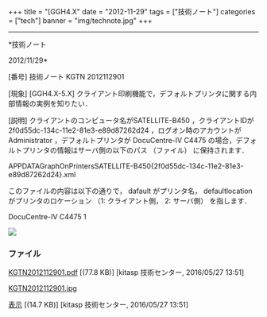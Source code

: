 ﻿+++
title = "[GGH4.X"
date = "2012-11-29"
tags = ["技術ノート"]
categories = ["tech"]
banner = "img/technote.jpg"
+++

-----------------------------------------------------------------------------------------------------------------------------

*技術ノート

2012/11/29*


[番号]
技術ノート KGTN 2012112901

[現象]
[GGH4.X-5.X]
クライアント印刷機能で，デフォルトプリンタに関する内部情報の実例を知りたい．

[説明]
クライアントのコンピュータ名がSATELLITE-B450 ，クライアントIDが
2f0d55dc-134c-11e2-81e3-e89d87262d24 ，ログオン時のアカウントが
Administrator ，デフォルトプリンタが DocuCentre-IV C4475
の場合，デフォルトプリンタの情報はサーバ側の以下のパス （ファイル）
に保持されます．

APPDATAGraphOnPrintersSATELLITE-B450{2f0d55dc-134c-11e2-81e3-e89d87262d24}.xml

このファイルの内容は以下の通りで， dafault がプリンタ名，
defaultlocation がプリンタのロケーション （1: クライアント側， 2:
サーバ側） を指します．


<sessionprintersettings version="1.0">
<default>DocuCentre-IV C4475</default>
<defaultlocation>1</defaultlocation>
</sessionprintersettings>

![](http://techreport.kitasp.net/attachments/download/2562/KGTN2012112901.jpg)


### ファイル

 
 


[KGTN2012112901.pdf](http://techreport.kitasp.net/attachments/download/2561/KGTN2012112901.pdf)
 [(77.8 KB)] [kitasp 技術センター, 2016/05/27
13:51]

[KGTN2012112901.jpg](http://techreport.kitasp.net/attachments/download/2562/KGTN2012112901.jpg)

[表示](http://techreport.kitasp.net/attachments/2562/KGTN2012112901.jpg "表示")
 [(14.7 KB)] [kitasp 技術センター, 2016/05/27
13:51]


 


 

